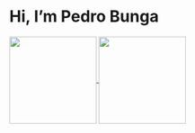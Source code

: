 <h1> Hi, I’m Pedro Bunga </h1>

<a href="https://github.com/PedroBunga">
  <img height="155em" align="center" src="https://github-readme-stats.vercel.app/api/top-langs/?username=PedroBunga&show_icons=true&hide_border=true&layout=compact&langs_count=10&theme=radical" />
</a>
<a href="https://github.com/PedroBunga">
  <img height="155em" align="center" src="https://github-readme-stats.vercel.app/api?username=PedroBunga&show_icons=true&hide_border=true&theme=radical" />
</a>